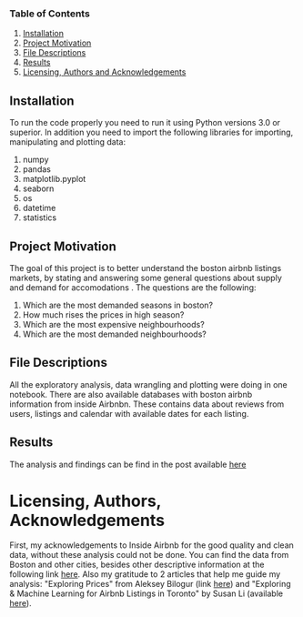 ### Table of Contents

1. [Installation](#installation)
2. [Project Motivation](#motivation)
3. [File Descriptions](#files)
4. [Results](#results)
5. [Licensing, Authors and Acknowledgements](#licensing)

## Installation<a name="installation"></a>

To run the code properly you need to run it using Python versions 3.0 or superior. In addition you need to import the following 
libraries for importing, manipulating and plotting data:
1. numpy
2. pandas
3. matplotlib.pyplot
4. seaborn
5. os
6. datetime
7. statistics

## Project Motivation<a name="motivation"></a>

The goal of this project is to better understand the boston airbnb listings markets, by stating and answering some general questions about supply and demand for accomodations . The questions are the following:

1. Which are the most demanded seasons in boston?
2. How much rises the prices in high season?
3. Which are the most expensive neighbourhoods?
4. Which are the most demanded neighbourhoods?

## File Descriptions <a name="files"></a>

All the exploratory analysis, data wrangling and plotting were doing in one notebook. There are also available databases with boston airbnb information from inside Airbnbn. 
These contains data about reviews from users, listings and calendar with available dates for each listing.

## Results <a name="results"></a>

The analysis and findings can be find in the post available [here](https://medium.com/@ricardo.wester/planning-to-visit-boston-these-tips-from-airbnb-data-will-get-you-the-most-of-your-budget-4e0f54121f0c)


# Licensing, Authors, Acknowledgements<a name="licensing"></a>

First, my acknowledgements to Inside Airbnb for the good quality and clean data, without these analysis could not be done. You can find the data from Boston and other cities, besides other descriptive information at the following link [here](http://insideairbnb.com/get-the-data.html).
Also my gratitude to 2 articles that help me guide my analysis: "Exploring Prices" from Aleksey Bilogur (link [here](https://www.kaggle.com/residentmario/exploring-prices)) and "Exploring & Machine Learning for Airbnb Listings in Toronto" by Susan Li (available [here](https://towardsdatascience.com/exploring-machine-learning-for-airbnb-listings-in-toronto-efdbdeba2644)).
